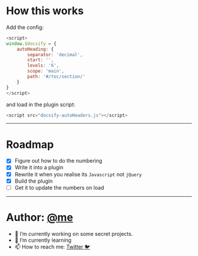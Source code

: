 # How this works

Add the config:

```js
<script>
window.$docsify = {
    autoHeading: {
        separator: 'decimal',
        start: '',
        levels: '6',
        scope: 'main',
        path: '#/toc/section/'
    }
}
</script>
```

and load in the plugin script:

```js
<script src="docsify-autoHeaders.js"></script>
```

---

# Roadmap

- [x] Figure out how to do the numbering
- [x] Write it into a plugin
- [x] Rewrite it when you realise its `Javascript` not `jQuery`
- [x] Build the plugin
- [ ] Get it to update the numbers on load

---

# Author: [@me](https://github.com/markbattistella)

- 🔭 I’m currently working on some secret projects.
- 🌱 I’m currently learning
- 📫 How to reach me: [Twitter 🐦](https://twitter.com/markbattistella)
